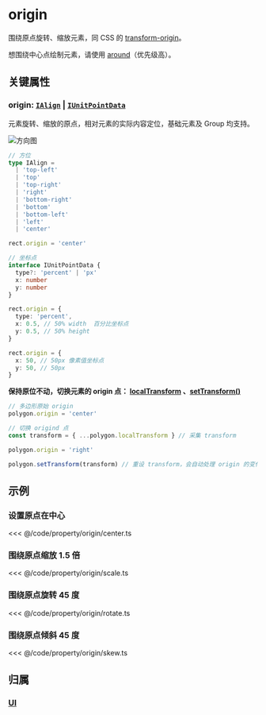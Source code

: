 <script setup>
import Case from '/component/Case.vue'
</script>

# origin

围绕原点旋转、缩放元素，同 CSS 的 [transform-origin](https://developer.mozilla.org/zh-CN/docs/Web/CSS/transform-origin)。

想围绕中心点绘制元素，请使用 [around](./around.md)（优先级高）。

## 关键属性

### origin: [`IAlign`](/api/modules.md#ialign) | [`IUnitPointData`](/api/interfaces/IUnitPointData.md)

元素旋转、缩放的原点，相对元素的实际内容定位，基础元素及 Group 均支持。

![方向图](/svg/deriction.svg)

```ts
// 方位
type IAlign =
  | 'top-left'
  | 'top'
  | 'top-right'
  | 'right'
  | 'bottom-right'
  | 'bottom'
  | 'bottom-left'
  | 'left'
  | 'center'

rect.origin = 'center'

// 坐标点
interface IUnitPointData {
  type?: 'percent' | 'px'
  x: number
  y: number
}

rect.origin = {
  type: 'percent',
  x: 0.5, // 50% width  百分比坐标点
  y: 0.5, // 50% height
}

rect.origin = {
  x: 50, // 50px 像素值坐标点
  y: 50, // 50px
}
```

**保持原位不动，切换元素的 origin 点： [localTransform](/reference/property/transform.md#localtransform-imatrixdata) 、[setTransform()](/reference/property/transform.md#settransform-matrix-imatrixdata)**

```ts
// 多边形原始 origin
polygon.origin = 'center'

// 切换 origind 点
const transform = { ...polygon.localTransform } // 采集 transform

polygon.origin = 'right'

polygon.setTransform(transform) // 重设 transform，会自动处理 origin 的变化
```

## 示例

<case name="Around" index=0  editor=false></case>

### 设置原点在中心

<<< @/code/property/origin/center.ts

<case name="Around" index=1 editor=false></case>

### 围绕原点缩放 1.5 倍

<<< @/code/property/origin/scale.ts

<case name="Around" index=2 editor=false></case>

### 围绕原点旋转 45 度

<<< @/code/property/origin/rotate.ts

<case name="Around" index=3 editor=false></case>

### 围绕原点倾斜 45 度

<<< @/code/property/origin/skew.ts

## 归属

### [UI](/reference/display/UI.md)
